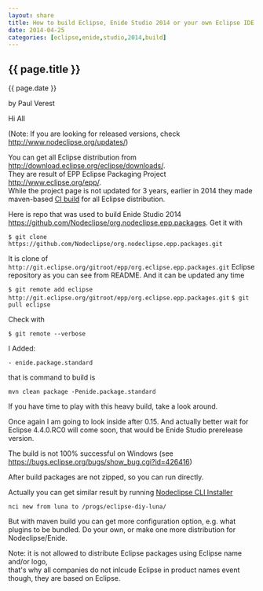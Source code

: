 ```yaml
---
layout: share
title: How to build Eclipse, Enide Studio 2014 or your own Eclipse IDE
date: 2014-04-25
categories: [eclipse,enide,studio,2014,build]
---
```



## {{ page.title }}

<p class="meta">{{ page.date }}</p> by Paul Verest

Hi All

(Note: If you are looking for released versions, check <http://www.nodeclipse.org/updates/>)

You can get all Eclipse distribution from <http://download.eclipse.org/eclipse/downloads/>.  
They are result of EPP Eclipse Packaging Project <http://www.eclipse.org/epp/>.  
While the project page is not updated for 3 years, earlier in 2014 they made maven-based [CI build](https://hudson.eclipse.org/hudson/) for all Eclipse distribution.

Here is repo that was used to build Enide Studio 2014
<https://github.com/Nodeclipse/org.nodeclipse.epp.packages>.
Get it with 

`$ git clone https://github.com/Nodeclipse/org.nodeclipse.epp.packages.git`
		
It is clone of `http://git.eclipse.org/gitroot/epp/org.eclipse.epp.packages.git` Eclipse repository as you can see from README.
And it can be updated any time

`$ git remote add eclipse http://git.eclipse.org/gitroot/epp/org.eclipse.epp.packages.git`
`$ git pull eclipse`

Check with

`$ git remote --verbose`

I Added:

`- enide.package.standard`

that is command to build is  

`mvn clean package -Penide.package.standard`

If you have time to play with this heavy build, take a look around.

Once again I am going to look inside after 0.15.
And actually better wait for Eclipse 4.4.0.RC0 will come soon,
that would be Enide Studio prerelease version.

The build is not 100% successful on Windows  (see <https://bugs.eclipse.org/bugs/show_bug.cgi?id=426416>)

After build packages are not zipped, so you can run directly.

Actually you can get similar result by running [Nodeclipse CLI Installer](http://marketplace.eclipse.org/content/nodeclipse-cli-installer)

`nci new from luna to /progs/eclipse-diy-luna/`

But with maven build you can get more configuration option, e.g. what plugins to be bundled.
Do your own, or make one more distribution for Nodeclipse/Enide.

Note: it is not allowed to distribute Eclipse packages using Eclipse name and/or logo,  
that's why all companies do not inlcude Eclipse in product names event though,
they are based on Eclipse.


